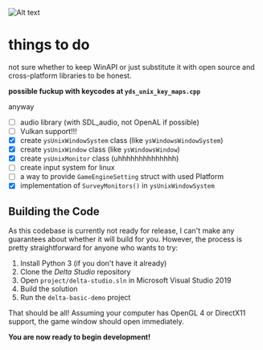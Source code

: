 ![Alt text](docs/public/banner_v2.png?raw=true)

# things to do 
not sure whether to keep WinAPI or just substitute it with open source and cross-platform libraries to be honest.

**possible fuckup with keycodes at `yds_unix_key_maps.cpp`**

anyway
- [ ] audio library (with SDL_audio, not OpenAL if possible)
- [ ] Vulkan support!!!
- [x] create `ysUnixWindowSystem` class (like `ysWindowsWindowSystem`)
- [x] create `ysUnixWindow` class (like `ysWindowsWindow`)
- [x] create `ysUnixMonitor` class (uhhhhhhhhhhhhhh)
- [ ] create input system for linux 
- [ ] a way to provide `GameEngineSetting` struct with used Platform
- [x] implementation of `SurveyMonitors()` in `ysUnixWindowSystem`
## Building the Code

As this codebase is currently not ready for release, I can't make any guarantees about whether it will build for you. However, the process is pretty straightforward for anyone who wants to try:

1. Install Python 3 (if you don't have it already)
2. Clone the *Delta Studio* repository
3. Open ```project/delta-studio.sln``` in Microsoft Visual Studio 2019
4. Build the solution
5. Run the ```delta-basic-demo``` project

That should be all! Assuming your computer has OpenGL 4 or DirectX11 support, the game window should open immediately.

**You are now ready to begin development!**
